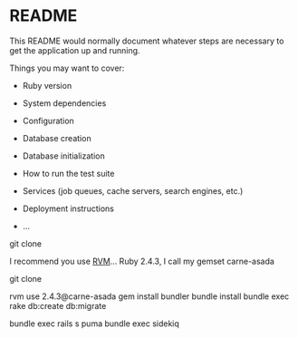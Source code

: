 # README

This README would normally document whatever steps are necessary to get the
application up and running.

Things you may want to cover:

* Ruby version

* System dependencies

* Configuration

* Database creation

* Database initialization

* How to run the test suite

* Services (job queues, cache servers, search engines, etc.)

* Deployment instructions

* ...


git clone

I recommend you use [RVM](rvmurl)...  Ruby 2.4.3, I call my gemset carne-asada

git clone

rvm use 2.4.3@carne-asada
gem install bundler
bundle install
bundle exec rake db:create db:migrate

bundle exec rails s puma
bundle exec sidekiq

